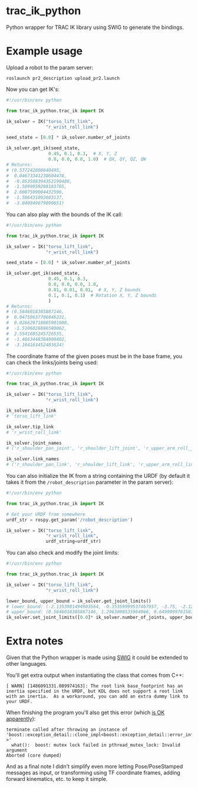 # trac_ik_python

Python wrapper for TRAC IK library using SWIG to generate the bindings.

# Example usage
Upload a robot to the param server:

    roslaunch pr2_description upload_pr2.launch

Now you can get IK's:

```python
#!/usr/bin/env python

from trac_ik_python.trac_ik import IK

ik_solver = IK("torso_lift_link",
               "r_wrist_roll_link")

seed_state = [0.0] * ik_solver.number_of_joints

ik_solver.get_ik(seed_state,
                0.45, 0.1, 0.3,  # X, Y, Z
                0.0, 0.0, 0.0, 1.0)  # QX, QY, QZ, QW
# Returns:
# (0.537242808640495,
#  0.04673341230604478,
#  -0.053508394352190486,
#  -1.5099959208163785,
#  2.6007509004432596,
#  -1.506431092603137,
#  -3.040949079090651)
```


You can also play with the bounds of the IK call:
```python
#!/usr/bin/env python

from trac_ik_python.trac_ik import IK

ik_solver = IK("torso_lift_link",
               "r_wrist_roll_link")

seed_state = [0.0] * ik_solver.number_of_joints

ik_solver.get_ik(seed_state,
                0.45, 0.1, 0.3,
                0.0, 0.0, 0.0, 1.0,
                0.01, 0.01, 0.01,  # X, Y, Z bounds
                0.1, 0.1, 0.1)  # Rotation X, Y, Z bounds
                )
# Returns:
# (0.5646018385887146,
#  0.04759637706046231,
#  0.026629718805901908,
#  -1.5106828886580062,
#  2.5541685245726535,
#  -1.4663448384900402,
#  -3.104163452483634)
```

The coordinate frame of the given poses must be in the base frame, you can check the links/joints being used:
```python
#!/usr/bin/env python

from trac_ik_python.trac_ik import IK

ik_solver = IK("torso_lift_link",
               "r_wrist_roll_link")

ik_solver.base_link
# 'torso_lift_link'

ik_solver.tip_link
# 'r_wrist_roll_link'

ik_solver.joint_names
# ('r_shoulder_pan_joint', 'r_shoulder_lift_joint', 'r_upper_arm_roll_joint', 'r_elbow_flex_joint', 'r_forearm_roll_joint', 'r_wrist_flex_joint', 'r_wrist_roll_joint')

ik_solver.link_names
# ('r_shoulder_pan_link', 'r_shoulder_lift_link', 'r_upper_arm_roll_link', 'r_upper_arm_link', 'r_elbow_flex_link', 'r_forearm_roll_link', 'r_forearm_link', 'r_wrist_flex_link', 'r_wrist_roll_link')
```

You can also initialize the IK from a string containing the URDF (by default it takes it from the `/robot_description` parameter in the param server):
```python
#!/usr/bin/env python

from trac_ik_python.trac_ik import IK

# Get your URDF from somewhere
urdf_str = rospy.get_param('/robot_description')

ik_solver = IK("torso_lift_link",
               "r_wrist_roll_link",
               urdf_string=urdf_str)
```


You can also check and modify the joint limits:
```python
#!/usr/bin/env python

from trac_ik_python.trac_ik import IK

ik_solver = IK("torso_lift_link",
               "r_wrist_roll_link")

lower_bound, upper_bound = ik_solver.get_joint_limits()
# lower_bound: (-2.1353981494903564, -0.35359999537467957, -3.75, -2.121299982070923, -3.4028234663852886e+38, -2.0, -3.4028234663852886e+38) 
# upper_bound: (0.5646018385887146, 1.2963000535964966, 0.6499999761581421, -0.15000000596046448, 3.4028234663852886e+38, -0.10000000149011612, 3.4028234663852886e+38)
ik_solver.set_joint_limits([0.0]* ik_solver.number_of_joints, upper_bound)
```

# Extra notes
Given that the Python wrapper is made using [SWIG](http://www.swig.org/) it could be extended to other languages.

You'll get extra output when instantiating the class that comes from C++:
```
[ WARN] [1486091331.089974163]: The root link base_footprint has an inertia specified in the URDF, but KDL does not support a root link with an inertia.  As a workaround, you can add an extra dummy link to your URDF.
```

When finishing the program you'll also get this error (which [is OK apparently](https://github.com/ros-planning/moveit/issues/331)):
```
terminate called after throwing an instance of 'boost::exception_detail::clone_impl<boost::exception_detail::error_info_injector<boost::lock_error> >'
  what():  boost: mutex lock failed in pthread_mutex_lock: Invalid argument
Aborted (core dumped)
```

And as a final note I didn't simplify even more letting Pose/PoseStamped messages as input, or transforming using TF coordinate frames, adding forward kinematics, etc. to keep it simple.
